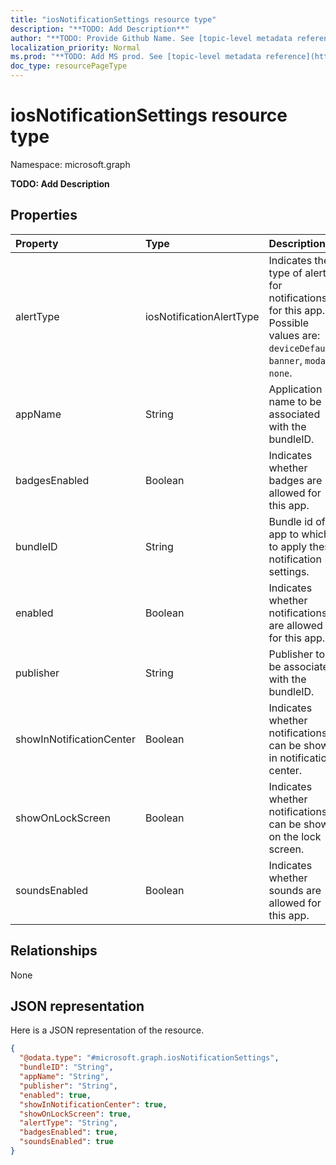 ```yaml
---
title: "iosNotificationSettings resource type"
description: "**TODO: Add Description**"
author: "**TODO: Provide Github Name. See [topic-level metadata reference](https://msgo.azurewebsites.net/add/document/guidelines/metadata.html#topic-level-metadata)**"
localization_priority: Normal
ms.prod: "**TODO: Add MS prod. See [topic-level metadata reference](https://msgo.azurewebsites.net/add/document/guidelines/metadata.html#topic-level-metadata)**"
doc_type: resourcePageType
---
```


# iosNotificationSettings resource type


Namespace: microsoft.graph

**TODO: Add Description**

## Properties
|Property|Type|Description|
|:---|:---|:---|
|alertType|iosNotificationAlertType|Indicates the type of alert for notifications for this app. Possible values are: `deviceDefault`, `banner`, `modal`, `none`.|
|appName|String|Application name to be associated with the bundleID.|
|badgesEnabled|Boolean|Indicates whether badges are allowed for this app.|
|bundleID|String|Bundle id of app to which to apply these notification settings.|
|enabled|Boolean|Indicates whether notifications are allowed for this app.|
|publisher|String|Publisher to be associated with the bundleID.|
|showInNotificationCenter|Boolean|Indicates whether notifications can be shown in notification center.|
|showOnLockScreen|Boolean|Indicates whether notifications can be shown on the lock screen.|
|soundsEnabled|Boolean|Indicates whether sounds are allowed for this app.|

## Relationships
None

## JSON representation
Here is a JSON representation of the resource.
<!-- {
  "blockType": "resource",
  "@odata.type": "microsoft.graph.iosNotificationSettings"
}
-->
``` json
{
  "@odata.type": "#microsoft.graph.iosNotificationSettings",
  "bundleID": "String",
  "appName": "String",
  "publisher": "String",
  "enabled": true,
  "showInNotificationCenter": true,
  "showOnLockScreen": true,
  "alertType": "String",
  "badgesEnabled": true,
  "soundsEnabled": true
}
```

